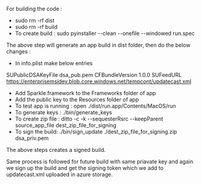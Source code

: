 For building the code :
- sudo rm -rf dist
- sudo rm -rf build
- To create build : sudo pyinstaller --clean --onefile --windowed run.spec

The above step will generate an app build in dist folder, then do the below changes :
- In info.plist make below entries

<key>SUPublicDSAKeyFile</key>
<string>dsa_pub.pem</string>
<key>CFBundleVersion</key>
<string>1.0.0</string>
<key>SUFeedURL</key>
<string>https://enterprisemsidev.blob.core.windows.net/tempcont/updatecast.xml</string>

- Add Sparkle.framework to the Frameworks folder of app
- Add the public key to the Resources folder of app
- To test app is running : open ./dist/run.app/Contents/MacOS/run
- To generate keys : ./bin/generate_keys
- To create zip file : ditto -c -k --sequesterRsrc --keepParent source_app_file dest_zip_file_for_signing
- To sign the build: ./bin/sign_update ./dest_zip_file_for_signing.zip dsa_priv.pem

The above steps creates a signed build.

Same process is followed for future build with same priavate key and again we sign up the build and get the signing token which we add to updatecast.xml uploaded in azure storage.





